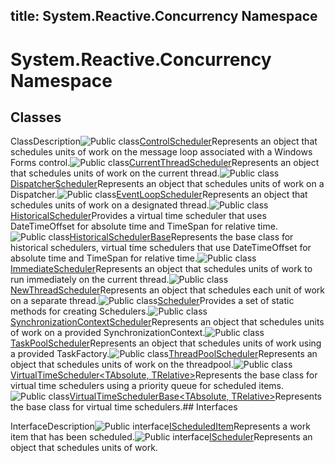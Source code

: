 title: System.Reactive.Concurrency Namespace
---
# System.Reactive.Concurrency Namespace

## Classes

ClassDescription![Public class](https://reactiveui.net/assets/img/Hh212009.pubclass(en-us,VS.103).gif "Public class")[ControlScheduler](../ControlScheduler/ControlScheduler.md)Represents an object that schedules units of work on the message loop associated with a Windows Forms control.![Public class](https://reactiveui.net/assets/img/Hh212009.pubclass(en-us,VS.103).gif "Public class")[CurrentThreadScheduler](../CurrentThreadScheduler/CurrentThreadScheduler.md)Represents an object that schedules units of work on the current thread.![Public class](https://reactiveui.net/assets/img/Hh212009.pubclass(en-us,VS.103).gif "Public class")[DispatcherScheduler](../DispatcherScheduler/DispatcherScheduler.md)Represents an object that schedules units of work on a Dispatcher.![Public class](https://reactiveui.net/assets/img/Hh212009.pubclass(en-us,VS.103).gif "Public class")[EventLoopScheduler](../EventLoopScheduler/EventLoopScheduler.md)Represents an object that schedules units of work on a designated thread.![Public class](https://reactiveui.net/assets/img/Hh212009.pubclass(en-us,VS.103).gif "Public class")[HistoricalScheduler](../HistoricalScheduler/HistoricalScheduler.md)Provides a virtual time scheduler that uses DateTimeOffset for absolute time and TimeSpan for relative time.![Public class](https://reactiveui.net/assets/img/Hh212009.pubclass(en-us,VS.103).gif "Public class")[HistoricalSchedulerBase](../HistoricalSchedulerBase/HistoricalSchedulerBase.md)Represents the base class for historical schedulers, virtual time schedulers that use DateTimeOffset for absolute time and TimeSpan for relative time.![Public class](https://reactiveui.net/assets/img/Hh212009.pubclass(en-us,VS.103).gif "Public class")[ImmediateScheduler](../ImmediateScheduler/ImmediateScheduler.md)Represents an object that schedules units of work to run immediately on the current thread.![Public class](https://reactiveui.net/assets/img/Hh212009.pubclass(en-us,VS.103).gif "Public class")[NewThreadScheduler](../NewThreadScheduler/NewThreadScheduler.md)Represents an object that schedules each unit of work on a separate thread.![Public class](https://reactiveui.net/assets/img/Hh212009.pubclass(en-us,VS.103).gif "Public class")[Scheduler](../Scheduler/Scheduler.md)Provides a set of static methods for creating Schedulers.![Public class](https://reactiveui.net/assets/img/Hh212009.pubclass(en-us,VS.103).gif "Public class")[SynchronizationContextScheduler](../SynchronizationContextScheduler/SynchronizationContextScheduler.md)Represents an object that schedules units of work on a provided SynchronizationContext.![Public class](https://reactiveui.net/assets/img/Hh212009.pubclass(en-us,VS.103).gif "Public class")[TaskPoolScheduler](../TaskPoolScheduler/TaskPoolScheduler.md)Represents an object that schedules units of work using a provided TaskFactory.![Public class](https://reactiveui.net/assets/img/Hh212009.pubclass(en-us,VS.103).gif "Public class")[ThreadPoolScheduler](../ThreadPoolScheduler/ThreadPoolScheduler.md)Represents an object that schedules units of work on the threadpool.![Public class](https://reactiveui.net/assets/img/Hh212009.pubclass(en-us,VS.103).gif "Public class")[VirtualTimeScheduler<TAbsolute, TRelative>](../VirtualTimeScheduler/VirtualTimeScheduler(TAbsolute).md)Represents the base class for virtual time schedulers using a priority queue for scheduled items.![Public class](https://reactiveui.net/assets/img/Hh212009.pubclass(en-us,VS.103).gif "Public class")[VirtualTimeSchedulerBase<TAbsolute, TRelative>](../VirtualTimeSchedulerBase/VirtualTimeSchedulerBase(TAbsolute).md)Represents the base class for virtual time schedulers.## Interfaces

InterfaceDescription![Public interface](https://reactiveui.net/assets/img/Hh212009.pubinterface(en-us,VS.103).gif "Public interface")[IScheduledItem<TAbsolute>](../IScheduledItem/IScheduledItem(TAbsolute).md)Represents a work item that has been scheduled.![Public interface](https://reactiveui.net/assets/img/Hh212009.pubinterface(en-us,VS.103).gif "Public interface")[IScheduler](../IScheduler/IScheduler.md)Represents an object that schedules units of work.
